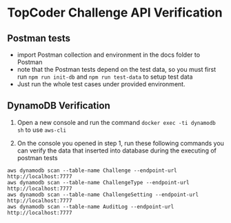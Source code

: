 # TopCoder Challenge API Verification

## Postman tests
- import Postman collection and environment in the docs folder to Postman
- note that the Postman tests depend on the test data, so you must first run `npm run init-db` and `npm run test-data` to setup test data
- Just run the whole test cases under provided environment.

## DynamoDB Verification
1. Open a new console and run the command `docker exec -ti dynamodb sh` to use `aws-cli`

2. On the console you opened in step 1, run these following commands you can verify the data that inserted into database during the executing of postman tests
```
aws dynamodb scan --table-name Challenge --endpoint-url http://localhost:7777
aws dynamodb scan --table-name ChallengeType --endpoint-url http://localhost:7777
aws dynamodb scan --table-name ChallengeSetting --endpoint-url http://localhost:7777
aws dynamodb scan --table-name AuditLog --endpoint-url http://localhost:7777
```

